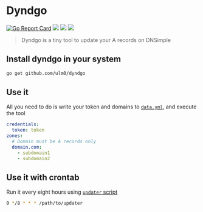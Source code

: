 # Dyndgo

[![Go Report Card](https://goreportcard.com/badge/github.com/ulm0/dyndgo)](https://goreportcard.com/report/github.com/ulm0/dyndgo) [![](https://godoc.org/github.com/ulm0/dyndgo?status.svg)](http://godoc.org/github.com/ulm0/dyndgo) [![](https://images.microbadger.com/badges/image/ulm0/dyndgo.svg)](https://microbadger.com/images/ulm0/dyndgo "Get your own image badge on microbadger.com") [![](https://images.microbadger.com/badges/version/ulm0/dyndgo.svg)](https://microbadger.com/images/ulm0/dyndgo "Get your own version badge on microbadger.com") 

> Dyndgo is a tiny tool to update your A records on DNSimple

## Install dyndgo in your system

```sh
go get github.com/ulm0/dyndgo
```

## Use it

All you need to do is write your token and domains to [`data.yml`](data.yml), and execute the tool

```yaml
credentials:
  token: token
zones:
  # Domain must be A records only
  domain.com:
    - subdomain1
    - subdomain2
```

## Use it with crontab

Run it every eight hours using [`updater` script](updater)

```sh
0 */8 * * * /path/to/updater
```